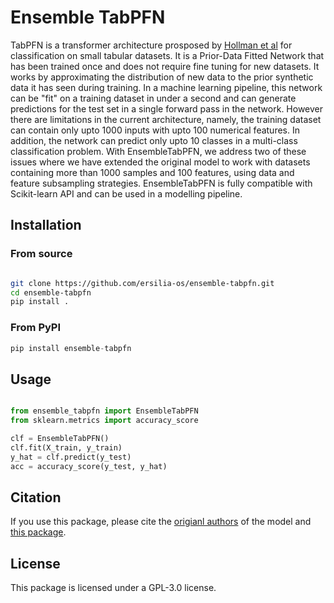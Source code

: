 # Ensemble TabPFN

TabPFN is a transformer architecture prosposed by [Hollman et al](https://github.com/automl/TabPFN) for classification on small tabular datasets. It is a Prior-Data Fitted Network that has been trained once and does not require fine tuning for new datasets. It works by approximating the distribution of new data to the prior synthetic data it has seen during training. In a machine learning pipeline, this network can be "fit" on a training dataset in under a second and can generate predictions for the test set in a single forward pass in the network. However there are limitations in the current architecture, namely, the training dataset can contain only upto 1000 inputs with upto 100 numerical features. In addition, the network can predict only upto 10 classes in a multi-class classification problem. With EnsembleTabPFN, we address two of these issues where we have extended the original model to work with datasets containing more than 1000 samples and 100 features, using data and feature subsampling strategies.
EnsembleTabPFN is fully compatible with Scikit-learn API and can be used in a modelling pipeline.


## Installation

### From source

```bash

git clone https://github.com/ersilia-os/ensemble-tabpfn.git
cd ensemble-tabpfn
pip install .
```

### From PyPI

```python
pip install ensemble-tabpfn
```

## Usage

```python

from ensemble_tabpfn import EnsembleTabPFN
from sklearn.metrics import accuracy_score

clf = EnsembleTabPFN()
clf.fit(X_train, y_train)
y_hat = clf.predict(y_test)
acc = accuracy_score(y_test, y_hat)
```

## Citation

If you use this package, please cite the [origianl authors](https://arxiv.org/abs/2207.01848) of the model and [this package](https://github.com/ersilia-os/ensemble-tabpfn/blob/master/CITATION.cff).

## License

This package is licensed under a GPL-3.0 license.
